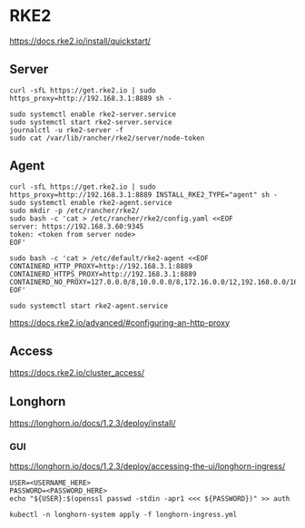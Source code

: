 # RKE2

https://docs.rke2.io/install/quickstart/

## Server

```shell
curl -sfL https://get.rke2.io | sudo https_proxy=http://192.168.3.1:8889 sh -

sudo systemctl enable rke2-server.service
sudo systemctl start rke2-server.service
journalctl -u rke2-server -f
sudo cat /var/lib/rancher/rke2/server/node-token
```

## Agent

```shell
curl -sfL https://get.rke2.io | sudo https_proxy=http://192.168.3.1:8889 INSTALL_RKE2_TYPE="agent" sh -
sudo systemctl enable rke2-agent.service
sudo mkdir -p /etc/rancher/rke2/
sudo bash -c 'cat > /etc/rancher/rke2/config.yaml <<EOF
server: https://192.168.3.60:9345
token: <token from server node>
EOF'

sudo bash -c 'cat > /etc/default/rke2-agent <<EOF
CONTAINERD_HTTP_PROXY=http://192.168.3.1:8889
CONTAINERD_HTTPS_PROXY=http://192.168.3.1:8889
CONTAINERD_NO_PROXY=127.0.0.0/8,10.0.0.0/8,172.16.0.0/12,192.168.0.0/16,.svc,.cluster.local
EOF'

sudo systemctl start rke2-agent.service
```

https://docs.rke2.io/advanced/#configuring-an-http-proxy

## Access

https://docs.rke2.io/cluster_access/

## Longhorn

https://longhorn.io/docs/1.2.3/deploy/install/

### GUI

https://longhorn.io/docs/1.2.3/deploy/accessing-the-ui/longhorn-ingress/

```shell
USER=<USERNAME_HERE>
PASSWORD=<PASSWORD_HERE>
echo "${USER}:$(openssl passwd -stdin -apr1 <<< ${PASSWORD})" >> auth

kubectl -n longhorn-system apply -f longhorn-ingress.yml
```